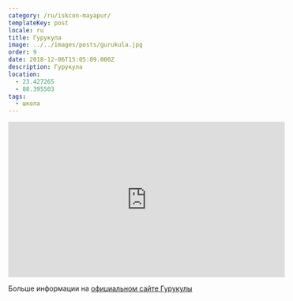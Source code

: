 ```yaml
---
category: /ru/iskcon-mayapur/
templateKey: post
locale: ru
title: Гурукула
image: ../../images/posts/gurukula.jpg
order: 9
date: 2018-12-06T15:05:09.000Z
description: Гурукула
location:
  - 23.427265
  - 88.395503
tags:
  - школа
---
```


<tbd locale="ru" url="mailto:haribol@mayapur.live"></tbd>

<iframe width="560" height="315" src="https://www.youtube.com/embed/LHk-6Vgort0" frameborder="0" allow="accelerometer; autoplay; encrypted-media; gyroscope; picture-in-picture" allowfullscreen></iframe>

Больше информации на [официальном сайте Гурукулы](https://bhaktivedantaacademy.com)
